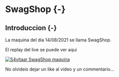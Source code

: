 # SwagShop {-}

## Introduccion {-}

La maquina del dia 14/08/2021 se llama SwagShop.

El replay del live se puede ver aqui

[![S4vitaar SwagShop maquina](https://img.youtube.com/vi/Hoionj3rnf8/0.jpg)](https://www.youtube.com/watch?v=Hoionj3rnf8)

No olvideis dejar un like al video y un commentario...
